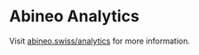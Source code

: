 # Abineo Analytics

Visit [abineo.swiss/analytics](https://abineo.swiss/analytics) for more information.
